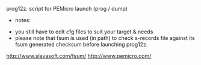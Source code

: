 prog12z:
script for PEMicro launch (prog / dump)

* notes:
- you still have to edit cfg files to suit your target & needs
- please note that fsum is used (in path) to check s-records file
	against its fsum generated checksum before launching prog12z.

http://www.slavasoft.com/fsum/
http://www.pemicro.com/